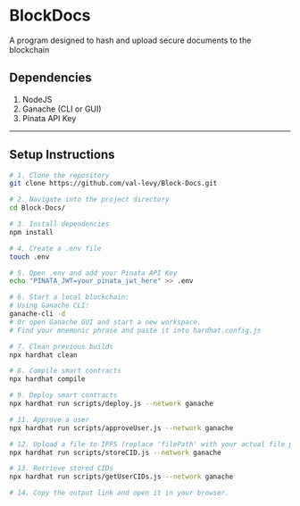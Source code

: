 # BlockDocs
A program designed to hash and upload secure documents to the blockchain
## Dependencies
1. NodeJS
2. Ganache (CLI or GUI)
3. Pinata API Key

---

## Setup Instructions

```sh
# 1. Clone the repository
git clone https://github.com/val-levy/Block-Docs.git

# 2. Navigate into the project directory
cd Block-Docs/

# 3. Install dependencies
npm install

# 4. Create a .env file
touch .env

# 5. Open .env and add your Pinata API Key
echo "PINATA_JWT=your_pinata_jwt_here" >> .env

# 6. Start a local blockchain:
# Using Ganache CLI:
ganache-cli -d
# Or open Ganache GUI and start a new workspace.
# Find your mnemonic phrase and paste it into hardhat.config.js

# 7. Clean previous builds
npx hardhat clean

# 8. Compile smart contracts
npx hardhat compile

# 9. Deploy smart contracts
npx hardhat run scripts/deploy.js --network ganache

# 11. Approve a user
npx hardhat run scripts/approveUser.js --network ganache

# 12. Upload a file to IPFS (replace 'filePath' with your actual file path)
npx hardhat run scripts/storeCID.js --network ganache

# 13. Retrieve stored CIDs
npx hardhat run scripts/getUserCIDs.js --network ganache

# 14. Copy the output link and open it in your browser.

